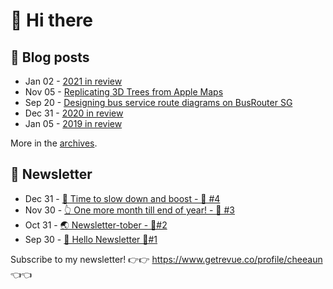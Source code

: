 # 👋 Hi there

## 📝 Blog posts

<!-- feed start -->
- Jan 02 - [2021 in review](https://cheeaun.com/blog/2022/01/2021-in-review/)
- Nov 05 - [Replicating 3D Trees from Apple Maps](https://cheeaun.com/blog/2021/11/replicating-3d-trees-apple-maps/)
- Sep 20 - [Designing bus service route diagrams on BusRouter SG](https://cheeaun.com/blog/2021/09/bus-service-route-diagrams-busrouter-sg/)
- Dec 31 - [2020 in review](https://cheeaun.com/blog/2020/12/2020-in-review/)
- Jan 05 - [2019 in review](https://cheeaun.com/blog/2020/01/2019-in-review/)
<!-- feed end -->

More in the [archives](https://cheeaun.com/blog/archives/).

## 📰 Newsletter

<!-- newsletter start -->
- Dec 31 - [🥃 Time to slow down and boost - 🥫 #4](https://www.getrevue.co/profile/cheeaun/issues/time-to-slow-down-and-boost-4-906334)
- Nov 30 - [👆 One more month till end of year! - 🥫 #3](https://www.getrevue.co/profile/cheeaun/issues/one-more-month-till-end-of-year-3-835833)
- Oct 31 - [🌏 Newsletter-tober - 🥫#2](https://www.getrevue.co/profile/cheeaun/issues/newsletter-tober-2-788703)
- Sep 30 - [👋 Hello Newsletter 🥫#1](https://www.getrevue.co/profile/cheeaun/issues/hello-newsletter-1-11608)
<!-- newsletter end -->

Subscribe to my newsletter! 👉👉 https://www.getrevue.co/profile/cheeaun 👈👈

